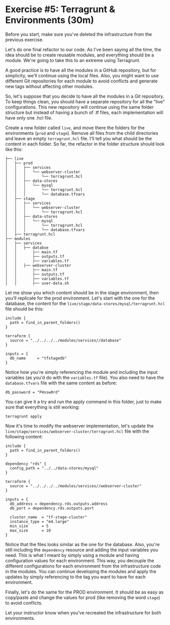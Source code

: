 # Exercise #5: Terragrunt & Environments (30m)
Before you start, make sure you've deleted the infrastructure from the previous exercise.

Let's do one final refactor to our code. As I've been saying all the time, the idea should be to create reusable modules, and everything should be a module. We're going to take this to an extreme using Terragrunt.

A good practice is to have all the modules in a GitHub repository, but for simplicity, we'll continue using the local files. Also, you might want to use different Git repositories for each module to avoid conflicts and generate new tags without affecting other modules.

So, let's suppose that  you decide to have all the modules in a Git repository. To keep things clean, you should have a separate repository for all the "live" configurations. This new repository will continue using the same folder structure but instead of having a bunch of .tf files, each implementation will have only one .hcl file.

Create a new folder called `live`, and move there the folders for the environments (`prod` and `stage`). Remove all files from the child directories and leave an empty `terragrunt.hcl` file. I'll tell you what should be the content in each folder. So far, the refactor in the folder structure should look like this:

```
├── live
│   ├── prod
│   │   ├── services
│   │   │   └── webserver-cluster
│   │   │       └── terragrunt.hcl
│   │   ├── data-stores
│   │   │   └── mysql
│   │   │       └── terragrunt.hcl
│   │   │       └── database.tfvars
│   ├── stage
│   │   ├── services
│   │   │   └── webserver-cluster
│   │   │       └── terragrunt.hcl
│   │   ├── data-stores
│   │   │   └── mysql
│   │   │       └── terragrunt.hcl
│   │   │       └── database.tfvars
│   ├── terragrunt.hcl
├── modules
│   ├── services
│   │   ├── databse
│   │       ├── main.tf
│   │       ├── outputs.tf
│   │       ├── variables.tf
│   │   ├── webserver-cluster
│   │       ├── main.tf
│   │       ├── outputs.tf
│   │       ├── variables.tf
│   │       ├── user-data.sh
```

Let me show you which content should be in the stage environment, then you'll replicate for the prod environment. Let's start with the one for the database, the content for the `live/stage/data-stores/mysql/terragrunt.hcl` file should be this:

```
include {
  path = find_in_parent_folders()
}

terraform {
  source = "../../../../modules/services//database"
}

inputs = {
  db_name     = "tfstagedb"
}
```

Notice how you're simply referencing the module and including the input variables (as you'd do with the `variables.tf` file). You also need to have the `database.tfvars` file with the same content as before:

```
db_password = "P4ssw0rd"
```

You can give it a try and run the apply command in this folder, just to make sure that everything is still working:

```
terragrunt apply
```

Now it's time to modify the webserver implementation, let's update the `live/stage/services/webserver-cluster/terragrunt.hcl` file with the following content:

```
include {
  path = find_in_parent_folders()
}

dependency "rds" {
  config_path = "../../data-stores/mysql"
}

terraform {
  source = "../../../../modules/services//webserver-cluster"
}

inputs = {
  db_address = dependency.rds.outputs.address
  db_port = dependency.rds.outputs.port
  
  cluster_name  = "tf-stage-cluster"
  instance_type = "m4.large"
  min_size      = 5
  max_size      = 10
}
```

Notice that the files looks similar as the one for the database. Also, you're still including the `dependency` resource and adding the input variables you need. This is what I meant by simply using a module and having configuration values for each environment. This way, you decouple the different configurations for each environment from the infrastructure code in the modules. You can continue developing the modules and apply the updates by simply referencing to the tag you want to have for each environment.

Finally, let's do the same for the PROD environment. It should be as easy as copy/paste and change the values for prod (like removing the word `stage`) to avoid conflicts.

Let your instructor know when you've recreated the infrastructure for both environments.